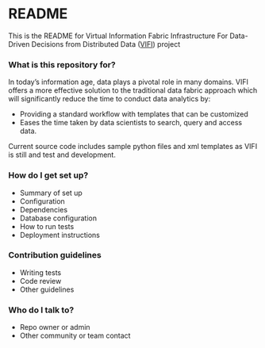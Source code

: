 # README #

This is the README for Virtual Information Fabric Infrastructure For Data-Driven Decisions from Distributed Data ([VIFI](vifi.uncc.edu)) project

### What is this repository for? ###

In today’s information age, data plays a pivotal role in many domains. VIFI offers a more effective solution to the traditional data fabric approach which will significantly reduce the time to conduct data analytics by:

* Providing a standard workflow with templates that can be customized
* Eases the time taken by data scientists to search, query and access data.

Current source code includes sample python files and xml templates as VIFI is still and test and development.

### How do I get set up? ###

* Summary of set up
* Configuration
* Dependencies
* Database configuration
* How to run tests
* Deployment instructions

### Contribution guidelines ###

* Writing tests
* Code review
* Other guidelines

### Who do I talk to? ###

* Repo owner or admin
* Other community or team contact